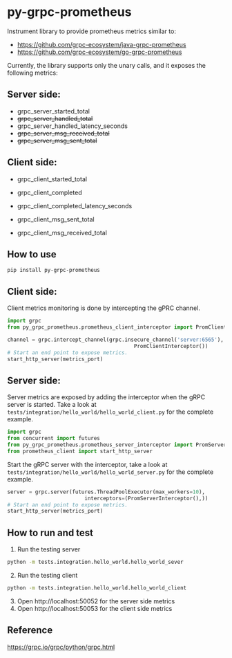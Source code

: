 # py-grpc-prometheus

Instrument library to provide prometheus metrics similar to:

- https://github.com/grpc-ecosystem/java-grpc-prometheus
- https://github.com/grpc-ecosystem/go-grpc-prometheus

Currently, the library supports only the unary calls, and it exposes the following metrics:

## Server side:
- grpc_server_started_total
- ~~grpc_server_handled_total~~
- grpc_server_handled_latency_seconds
- ~~grpc_server_msg_received_total~~
- ~~grpc_server_msg_sent_total~~

## Client side:
- grpc_client_started_total
- grpc_client_completed
- grpc_client_completed_latency_seconds

- grpc_client_msg_sent_total
- grpc_client_msg_received_total

## How to use

```
pip install py-grpc-prometheus
```

## Client side:
Client metrics monitoring is done by intercepting the gPRC channel.

```python
import grpc
from py_grpc_prometheus.prometheus_client_interceptor import PromClientInterceptor

channel = grpc.intercept_channel(grpc.insecure_channel('server:6565'),
                                         PromClientInterceptor())  
# Start an end point to expose metrics.
start_http_server(metrics_port)
```

## Server side:
Server metrics are exposed by adding the interceptor when the gRPC server is started. Take a look at
`tests/integration/hello_world/hello_world_client.py` for the complete example.

```python
import grpc
from concurrent import futures
from py_grpc_prometheus.prometheus_server_interceptor import PromServerInterceptor
from prometheus_client import start_http_server
```

Start the gRPC server with the interceptor, take a look at
`tests/integration/hello_world/hello_world_server.py` for the complete example.

```python
server = grpc.server(futures.ThreadPoolExecutor(max_workers=10),
                         interceptors=(PromServerInterceptor(),))
# Start an end point to expose metrics.
start_http_server(metrics_port)
```

## How to run and test
1. Run the testing server

```bash
python -m tests.integration.hello_world.hello_world_sever
```

2. Run the testing client
```bash
python -m tests.integration.hello_world.hello_world_client
```

3. Open http://localhost:50052 for the server side metrics
4. Open http://localhost:50053 for the client side metrics


## Reference
https://grpc.io/grpc/python/grpc.html
